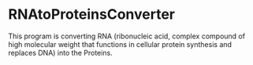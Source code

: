 # RNAtoProteinsConverter
This program is converting RNA (ribonucleic acid, complex compound of high molecular weight that functions in cellular protein synthesis and replaces DNA) into the Proteins. 
